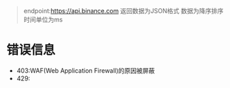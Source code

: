 > endpoint:https://api.binance.com
> 返回数据为JSON格式
> 数据为降序排序
> 时间单位为ms
# 错误信息
- 403:WAF(Web Application Firewall)的原因被屏蔽
- 429:
